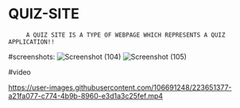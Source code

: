 # QUIZ-SITE
         A QUIZ SITE IS A TYPE OF WEBPAGE WHICH REPRESENTS A QUIZ APPLICATION!!
         
#screenshots:
![Screenshot (104)](https://user-images.githubusercontent.com/106691248/188308772-1343d137-31fe-4532-a655-bc69c7e708e8.png)
![Screenshot (105)](https://user-images.githubusercontent.com/106691248/188308774-0b27f404-e6a6-4618-9835-0efe3df49fb3.png)


#video

https://user-images.githubusercontent.com/106691248/223651377-a21fa077-c774-4b9b-8960-e3d1a3c25fef.mp4




